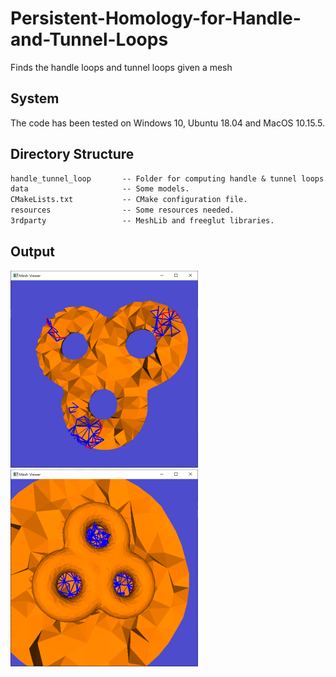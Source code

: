 # Persistent-Homology-for-Handle-and-Tunnel-Loops
Finds the handle loops and tunnel loops given a mesh

## System

The code has been tested on Windows 10, Ubuntu 18.04 and MacOS 10.15.5.

## Directory Structure

``` txt
handle_tunnel_loop       -- Folder for computing handle & tunnel loops. 
data                     -- Some models.
CMakeLists.txt           -- CMake configuration file.
resources                -- Some resources needed.
3rdparty                 -- MeshLib and freeglut libraries.
```

## Output
![genus_handle_loops](resources/genus_handle_loops.png) ![genus_tunnel_loops](resources/genus_tunnel_loops.png)
